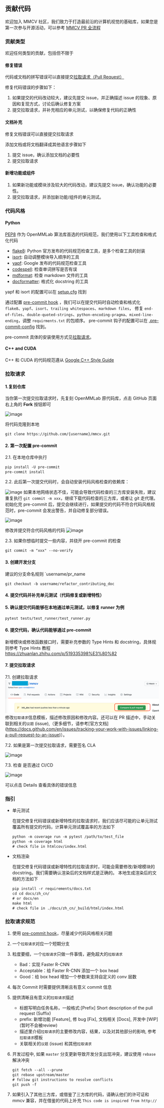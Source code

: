 ## 贡献代码

欢迎加入 MMCV 社区，我们致力于打造最前沿的计算机视觉的基础库，如果您是第一次参与开源活动，可以参考 [MMCV PR 全流程](<>)

### 贡献类型

欢迎任何类型的贡献，包括但不限于

#### 修复错误

代码或文档的拼写错误可以直接提交[拉取请求（Pull Request）](#%E6%8B%89%E5%8F%96%E8%AF%B7%E6%B1%82)

修复代码错误的步骤如下：

1. 如果提交的代码改动较大，建议先提交 issue，并正确描述 issue 的现象、原因和复现方式，讨论后确认修复方案
2. 提交拉取请求，并补充相应的单元测试，以确保修复代码的正确性

#### 文档补充

修复文档错误可以直接提交拉取请求

添加文档或将文档翻译成其他语言步骤如下

1. 提交 issue，确认添加文档的必要性
2. 提交拉取请求

#### 新增功能或组件

1. 如果新功能或模块涉及较大的代码改动，建议先提交 issue，确认功能的必要性。
2. 提交拉取请求，并添加新功能/组件的单元测试。

### 代码风格

#### Python

[PEP8](https://www.python.org/dev/peps/pep-0008/) 作为 OpenMMLab 算法库首选的代码规范，我们使用以下工具检查和格式化代码

- [flake8](https://github.com/PyCQA/flake8): Python 官方发布的代码规范检查工具，是多个检查工具的封装
- [isort](https://github.com/timothycrosley/isort): 自动调整模块导入顺序的工具
- [yapf](https://github.com/google/yapf): Google 发布的代码规范检查工具
- [codespell](https://github.com/codespell-project/codespell): 检查单词拼写是否有误
- [mdformat](https://github.com/executablebooks/mdformat): 检查 markdown 文件的工具
- [docformatter](https://github.com/myint/docformatter): 格式化 docstring 的工具

yapf 和 isort 的配置可以在 [setup.cfg](./setup.cfg) 找到

通过配置 [pre-commit hook](https://pre-commit.com/) ，我们可以在提交代码时自动检查和格式化 `flake8`、`yapf`、`isort`、`trailing whitespaces`、`markdown files`，
修复 `end-of-files`、`double-quoted-strings`、`python-encoding-pragma`、`mixed-line-ending`，调整 `requirments.txt` 的包顺序。
pre-commit 钩子的配置可以在 [.pre-commit-config](./.pre-commit-config.yaml) 找到。

pre-commit 具体的安装使用方式见[拉取请求](#%E6%8B%89%E5%8F%96%E8%AF%B7%E6%B1%82)。

#### C++ and CUDA

C++ 和 CUDA 的代码规范遵从 [Google C++ Style Guide](https://google.github.io/styleguide/cppguide.html)

### 拉取请求

#### 1.复刻仓库

当你第一次提交拉取请求时，先复刻 OpenMMLab 原代码库，点击 GitHub 页面右上角的 **Fork** 按钮即可

![image](https://user-images.githubusercontent.com/57566630/167305749-43c7f4e9-449b-4e98-ade5-0c9276d5c9ce.png)

将代码克隆到本地

```shell
git clone https://github.com/{username}/mmcv.git
```

#### 2. 第一次配置 pre-commit

2.1. 在本地仓库中执行

```shell
pip install -U pre-commit
pre-commit install
```

2.2. 此后第一次提交代码时，会自动安装代码风格检查的依赖库：

![image](https://user-images.githubusercontent.com/57566630/173660750-3df20a63-cb66-4d33-a986-1f643f1d8aaf.png)
如果本地网络状态不佳，可能会导致代码检查的三方库安装失败，建议重复执行 `git commit -m xxx`，继续下载代码检查的三方库，或者让
git 走代理。初始化完 pre-commit 后，提交会继续进行，如果提交的代码不符合代码风格规范时，pre-commit 会发出警告，并自动修复部分错误。

![image](https://user-images.githubusercontent.com/57566630/167306461-3cb3b5bf-d9b3-4d5a-9c0a-34cfded8dbbc.png)

修改并提交符合代码风格的代码
![image](https://user-images.githubusercontent.com/57566630/167306496-d2b8daf7-d72c-4129-a0e8-175f8a32cc47.png)

2.3. 如果你想临时提交一些内容，并绕开 pre-commit 的检查

```shell
git commit -m "xxx" --no-verify
```

#### 3. 创建开发分支

建议的分支命名规则 \`username/pr_name

```shell
git checkout -b username/refactor_contributing_doc
```

#### 4. 提交代码并补充单元测试（代码修复或新增特性）

#### 5. 确认提交代码能够在本地通过单元测试，以修复 runner 为例

```shell
pytest tests/test_runner/test_runner.py
```

#### 6. 提交代码，确认代码能够通过 pre-commit

新增模块或修改函数接口时，需要补充参数的 Type Hints 和 docstring，具体规则参考 Type Hints 教程
https://zhuanlan.zhihu.com/p/519335398%E3%80%82

#### 7. 提交拉取请求

7.1. 创建拉取请求 ![avatar](../../en/_static/community/2.png)
修改`拉取请求`信息模板，描述修改原因和修改内容。还可以在 PR 描述中，手动关联到相关的`议题` (issue),（更多细节，请参考\[官方文档\]
(https://docs.github.com/en/issues/tracking-your-work-with-issues/linking-a-pull-request-to-an-issue)）。

7.2. 如果是第一次提交拉取请求，需要签名 CLA

![image](https://user-images.githubusercontent.com/57566630/167307569-a794b967-6e28-4eac-a942-00deb657815f.png)

7.3. 检查 是否通过 CI/CD

![image](https://user-images.githubusercontent.com/57566630/167307490-f9ebf9fa-63c0-4d83-8ba1-081ea169eb3a.png)

可以点击 Details 查看具体的错误信息

### 指引

- 单元测试

  在提交修复代码错误或新增特性的拉取请求时，我们应该尽可能的让单元测试覆盖所有提交的代码，计算单元测试覆盖率的方法如下

  ```shell
  python -m coverage run -m pytest /path/to/test_file
  python -m coverage html
  # check file in htmlcov/index.html
  ```

- 文档渲染

  在提交修复代码错误或新增特性的拉取请求时，可能会需要修改/新增模块的 docstring。我们需要确认渲染后的文档样式是正确的。
  本地生成渲染后的文档的方法如下

  ```shell
  pip install -r requirements/docs.txt
  cd cd docs/zh_cn/
  # or docs/en
  make html
  # check file in ./docs/zh_cn/_build/html/index.html
  ```

### 拉取请求规范

1. 使用 [pre-commit hook](https://pre-commit.com)，尽量减少代码风格相关问题

2. 一个`拉取请求`对应一个短期分支

3. 粒度要细，一个`拉取请求`只做一件事情，避免超大的`拉取请求`

   - Bad：实现 Faster R-CNN
   - Acceptable：给 Faster R-CNN 添加一个 box head
   - Good：给 box head 增加一个参数来支持自定义的 conv 层数

4. 每次 Commit 时需要提供清晰且有意义 commit 信息

5. 提供清晰且有意义的`拉取请求`描述

   - 标题写明白任务名称，一般格式:\[Prefix\] Short description of the pull request (Suffix)
   - prefix: 新增功能 \[Feature\], 修 bug \[Fix\], 文档相关 \[Docs\], 开发中 \[WIP\] (暂时不会被review)
   - 描述里介绍`拉取请求`的主要修改内容，结果，以及对其他部分的影响, 参考`拉取请求`模板
   - 关联相关的`议题` (issue) 和其他`拉取请求`

6. 开发过程中, 如果 `master` 分支更新导致开发分支出现冲突，建议使用 `rebase` 解决冲突

   ```shell
   git fetch --all --prune
   git rebase upstream/master
   # follow git instructions to resolve conflicts
   git push -f
   ```

7. 如果引入了其他三方库，或借鉴了三方库的代码，请确认他们的许可证和 mmcv 兼容，并在借鉴的代码上补充 `This code is inspired from http://`
